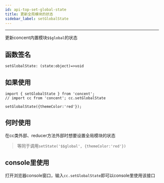 ```yaml
---
id: api-top-set-global-state
title: 更新全局模块的状态
sidebar_label: setGlobalState
---
```

___
更新concent内置模块`$$global`的状态

## 函数签名
```
setGlobalState: (state:object)=>void
```

## 如果使用
```
import { setGlobalState } from 'concent';
// import cc from 'concent'; cc.setGlobalState

setGlobalState({themeColor:'red'});
```

## 何时使用
在cc类外部、reducer方法外部时想要设置全局模块的状态
> 等同于调用`setState('$$global', {themeColor:'red'})`

## console里使用
打开浏览器console窗口，输入`cc.setGlobalState`即可以console里使用该接口